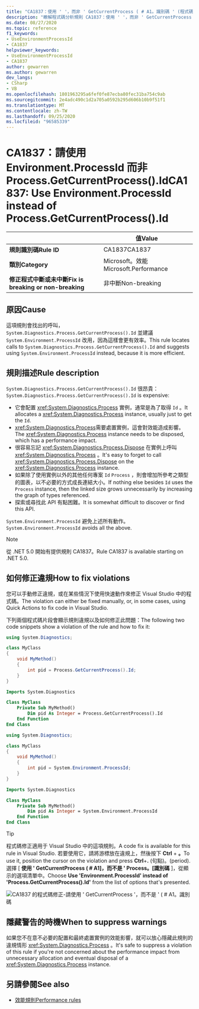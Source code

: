 ```yaml
---
title: "CA1837：使用 ' '，而非 ' GetCurrentProcess ( # A1。識別碼 ' (程式碼分析) "
description: "瞭解程式碼分析規則 CA1837：使用 ' '，而非 ' GetCurrentProcess ( # A1。識別碼"
ms.date: 08/27/2020
ms.topic: reference
f1_keywords:
- UseEnvironmentProcessId
- CA1837
helpviewer_keywords:
- UseEnvironmentProcessId
- CA1837
author: gewarren
ms.author: gewarren
dev_langs:
- CSharp
- VB
ms.openlocfilehash: 1801963295a6fef0fe87ecba80fec31ba754c9ab
ms.sourcegitcommit: 2e4adc490c1d2a705a0592b295d606b10b9f51f1
ms.translationtype: MT
ms.contentlocale: zh-TW
ms.lasthandoff: 09/25/2020
ms.locfileid: "96585339"
---
```

# <a name="ca1837-use-environmentprocessid-instead-of-processgetcurrentprocessid"></a><span data-ttu-id="dc032-103">CA1837：請使用 Environment.ProcessId 而非 Process.GetCurrentProcess().Id</span><span class="sxs-lookup"><span data-stu-id="dc032-103">CA1837: Use Environment.ProcessId instead of Process.GetCurrentProcess().Id</span></span>

| | <span data-ttu-id="dc032-104">值</span><span class="sxs-lookup"><span data-stu-id="dc032-104">Value</span></span> |
|-|-|
| <span data-ttu-id="dc032-105">**規則識別碼**</span><span class="sxs-lookup"><span data-stu-id="dc032-105">**Rule ID**</span></span> |<span data-ttu-id="dc032-106">CA1837</span><span class="sxs-lookup"><span data-stu-id="dc032-106">CA1837</span></span>
| <span data-ttu-id="dc032-107">**類別**</span><span class="sxs-lookup"><span data-stu-id="dc032-107">**Category**</span></span> |<span data-ttu-id="dc032-108">Microsoft。效能</span><span class="sxs-lookup"><span data-stu-id="dc032-108">Microsoft.Performance</span></span>|
| <span data-ttu-id="dc032-109">**修正程式中斷或未中斷**</span><span class="sxs-lookup"><span data-stu-id="dc032-109">**Fix is breaking or non-breaking**</span></span> |<span data-ttu-id="dc032-110">非中斷</span><span class="sxs-lookup"><span data-stu-id="dc032-110">Non-breaking</span></span>|

## <a name="cause"></a><span data-ttu-id="dc032-111">原因</span><span class="sxs-lookup"><span data-stu-id="dc032-111">Cause</span></span>

<span data-ttu-id="dc032-112">這項規則會找出的呼叫， `System.Diagnostics.Process.GetCurrentProcess().Id` 並建議 `System.Environment.ProcessId` 改用，因為這樣會更有效率。</span><span class="sxs-lookup"><span data-stu-id="dc032-112">This rule locates calls to `System.Diagnostics.Process.GetCurrentProcess().Id` and suggests using `System.Environment.ProcessId` instead, because it is more efficient.</span></span>

## <a name="rule-description"></a><span data-ttu-id="dc032-113">規則描述</span><span class="sxs-lookup"><span data-stu-id="dc032-113">Rule description</span></span>

<span data-ttu-id="dc032-114">`System.Diagnostics.Process.GetCurrentProcess().Id` 很昂貴：</span><span class="sxs-lookup"><span data-stu-id="dc032-114">`System.Diagnostics.Process.GetCurrentProcess().Id` is expensive:</span></span>

- <span data-ttu-id="dc032-115">它會配置 <xref:System.Diagnostics.Process> 實例，通常是為了取得 `Id` 。</span><span class="sxs-lookup"><span data-stu-id="dc032-115">It allocates a <xref:System.Diagnostics.Process> instance, usually just to get the `Id`.</span></span>
- <span data-ttu-id="dc032-116"><xref:System.Diagnostics.Process>需要處置實例，這會對效能造成影響。</span><span class="sxs-lookup"><span data-stu-id="dc032-116">The <xref:System.Diagnostics.Process> instance needs to be disposed, which has a performance impact.</span></span>
- <span data-ttu-id="dc032-117">很容易忘記 <xref:System.Diagnostics.Process.Dispose> 在實例上呼叫 <xref:System.Diagnostics.Process> 。</span><span class="sxs-lookup"><span data-stu-id="dc032-117">It's easy to forget to call <xref:System.Diagnostics.Process.Dispose> on the <xref:System.Diagnostics.Process> instance.</span></span>
- <span data-ttu-id="dc032-118">如果除了使用實例以外的其他任何專案 `Id` `Process` ，則會增加所參考之類型的圖表，以不必要的方式成長連結大小。</span><span class="sxs-lookup"><span data-stu-id="dc032-118">If nothing else besides `Id` uses the `Process` instance, then the linked size grows unnecessarily by increasing the graph of types referenced.</span></span>
- <span data-ttu-id="dc032-119">探索或尋找此 API 有點困難。</span><span class="sxs-lookup"><span data-stu-id="dc032-119">It is somewhat difficult to discover or find this API.</span></span>

<span data-ttu-id="dc032-120">`System.Environment.ProcessId` 避免上述所有動作。</span><span class="sxs-lookup"><span data-stu-id="dc032-120">`System.Environment.ProcessId` avoids all the above.</span></span>

> [!NOTE]
> <span data-ttu-id="dc032-121">從 .NET 5.0 開始有提供規則 CA1837。</span><span class="sxs-lookup"><span data-stu-id="dc032-121">Rule CA1837 is available starting on .NET 5.0.</span></span>

## <a name="how-to-fix-violations"></a><span data-ttu-id="dc032-122">如何修正違規</span><span class="sxs-lookup"><span data-stu-id="dc032-122">How to fix violations</span></span>

<span data-ttu-id="dc032-123">您可以手動修正違規，或在某些情況下使用快速動作來修正 Visual Studio 中的程式碼。</span><span class="sxs-lookup"><span data-stu-id="dc032-123">The violation can either be fixed manually, or, in some cases, using Quick Actions to fix code in Visual Studio.</span></span>

<span data-ttu-id="dc032-124">下列兩個程式碼片段會顯示規則違規以及如何修正此問題：</span><span class="sxs-lookup"><span data-stu-id="dc032-124">The following two code snippets show a violation of the rule and how to fix it:</span></span>

```csharp
using System.Diagnostics;

class MyClass
{
    void MyMethod()
    {
        int pid = Process.GetCurrentProcess().Id;
    }
}
```

```vb
Imports System.Diagnostics

Class MyClass
    Private Sub MyMethod()
        Dim pid As Integer = Process.GetCurrentProcess().Id
    End Function
End Class
```

```csharp
using System.Diagnostics;

class MyClass
{
    void MyMethod()
    {
        int pid = System.Environment.ProcessId;
    }
}
```

```vb
Imports System.Diagnostics

Class MyClass
    Private Sub MyMethod()
        Dim pid As Integer = System.Environment.ProcessId
    End Function
End Class
```

> [!TIP]
> <span data-ttu-id="dc032-125">程式碼修正適用于 Visual Studio 中的這項規則。</span><span class="sxs-lookup"><span data-stu-id="dc032-125">A code fix is available for this rule in Visual Studio.</span></span> <span data-ttu-id="dc032-126">若要使用它，請將游標放在違規上，然後按下 **Ctrl** + **。**</span><span class="sxs-lookup"><span data-stu-id="dc032-126">To use it, position the cursor on the violation and press **Ctrl**+**.**</span></span> <span data-ttu-id="dc032-127">(句點)。</span><span class="sxs-lookup"><span data-stu-id="dc032-127">(period).</span></span> <span data-ttu-id="dc032-128">選擇 [ **使用 ' GetCurrentProcess ( # A1]，而不是 ' Process。[識別碼** ]，從顯示的選項清單中。</span><span class="sxs-lookup"><span data-stu-id="dc032-128">Choose **Use 'Environment.ProcessId' instead of 'Process.GetCurrentProcess().Id'** from the list of options that's presented.</span></span>
>
> ![CA1837 的程式碼修正-請使用 ' GetCurrentProcess '，而不是 ' ( # A1。識別碼](media/ca1837-codefix.png)

## <a name="when-to-suppress-warnings"></a><span data-ttu-id="dc032-130">隱藏警告的時機</span><span class="sxs-lookup"><span data-stu-id="dc032-130">When to suppress warnings</span></span>

<span data-ttu-id="dc032-131">如果您不在意不必要的配置和最終處置實例的效能影響，就可以放心隱藏此規則的違規情形 <xref:System.Diagnostics.Process> 。</span><span class="sxs-lookup"><span data-stu-id="dc032-131">It's safe to suppress a violation of this rule if you're not concerned about the performance impact from unnecessary allocation and eventual disposal of a <xref:System.Diagnostics.Process> instance.</span></span>

## <a name="see-also"></a><span data-ttu-id="dc032-132">另請參閱</span><span class="sxs-lookup"><span data-stu-id="dc032-132">See also</span></span>

- [<span data-ttu-id="dc032-133">效能規則</span><span class="sxs-lookup"><span data-stu-id="dc032-133">Performance rules</span></span>](performance-warnings.md)
